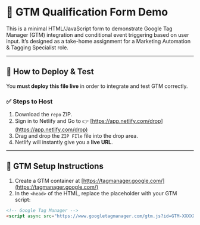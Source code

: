 # 🎯 GTM Qualification Form Demo

This is a minimal HTML/JavaScript form to demonstrate Google Tag Manager (GTM) integration and conditional event triggering based on user input. It’s designed as a take-home assignment for a Marketing Automation & Tagging Specialist role.

---

## 🚀 How to Deploy & Test

You **must deploy this file live** in order to integrate and test GTM correctly.

### ✅ Steps to Host

1. Download the `repo` ZIP.
2. Sign in to Netlify and Go to 👉 [https://app.netlify.com/drop](https://app.netlify.com/drop)
3. Drag and drop the `ZIP FIle` file into the drop area.
4. Netlify will instantly give you a **live URL**.

---

## 🧪 GTM Setup Instructions

1. Create a GTM container at [https://tagmanager.google.com/](https://tagmanager.google.com/)
2. In the `<head>` of the HTML, replace the placeholder with your GTM script:

```html
<!-- Google Tag Manager -->
<script async src="https://www.googletagmanager.com/gtm.js?id=GTM-XXXXXXX"></script>
